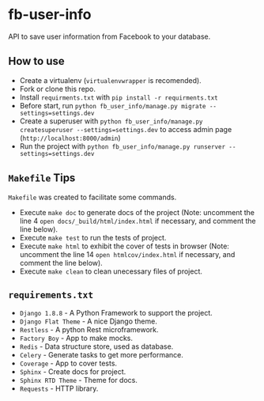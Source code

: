 # fb-user-info
API to save user information from Facebook to your database.

## How to use
* Create a virtualenv (``virtualenvwrapper`` is recomended).
* Fork or clone this repo.
* Install ``requirments.txt`` with ``pip install -r requirments.txt``
* Before start, run ``python fb_user_info/manage.py migrate --settings=settings.dev``
* Create a superuser with ``python fb_user_info/manage.py createsuperuser --settings=settings.dev`` to access admin page (``http://localhost:8000/admin``)
* Run the project with ``python fb_user_info/manage.py runserver --settings=settings.dev``

## ``Makefile`` Tips
``Makefile`` was created to facilitate some commands.
* Execute ``make doc`` to generate docs of the project (Note: uncomment the line 4 ``open docs/_build/html/index.html`` if necessary, and comment the line below).
* Execute ``make test`` to run the tests of project.
* Execute ``make html`` to exhibit the cover of tests in browser (Note: uncomment the line 14 ``open htmlcov/index.html`` if necessary, and comment the line below).
* Execute ``make clean`` to clean unecessary files of project.

## ``requirements.txt``
* ``Django 1.8.8`` - A Python Framework to support the project.
* ``Django Flat Theme`` - A nice Django theme.
* ``Restless`` - A python Rest microframework.
* ``Factory Boy`` - App to make mocks.
* ``Redis`` - Data structure store, used as database.
* ``Celery`` - Generate tasks to get more performance.
* ``Coverage`` - App to cover tests.
* ``Sphinx`` - Create docs for project.
* ``Sphinx RTD Theme`` - Theme for docs.
* ``Requests`` - HTTP library.
